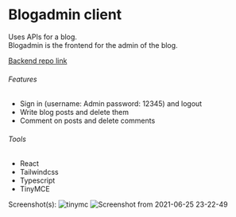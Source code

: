 # Blogadmin client

Uses APIs for a blog.  
Blogadmin is the frontend for the admin of the blog.

[Backend repo link](https://github.com/Azzryel/blog-api)

###### Features
- Sign in (username: Admin password: 12345) and logout
- Write blog posts and delete them
- Comment on posts and delete comments

###### Tools
- React
- Tailwindcss
- Typescript
- TinyMCE

Screenshot(s):
![tinymc](https://user-images.githubusercontent.com/25674257/123486344-22feaf00-d60c-11eb-9e6d-a2183a09ea1e.png)
![Screenshot from 2021-06-25 23-22-49](https://user-images.githubusercontent.com/25674257/123486433-49bce580-d60c-11eb-9653-4ae4609b0414.png)
